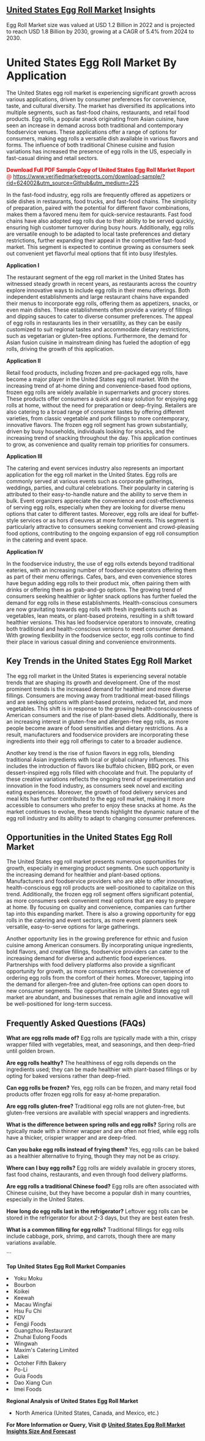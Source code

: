 <h2><a href="https://www.verifiedmarketreports.com/download-sample/?rid=624002&amp;utm_source=Github&amp;utm_medium=225" target="_blank">United States Egg Roll Market</a> Insights</h2><p>Egg Roll Market size was valued at USD 1.2 Billion in 2022 and is projected to reach USD 1.8 Billion by 2030, growing at a CAGR of 5.4% from 2024 to 2030.</p><p> <h1>United States Egg Roll Market By Application</h1> <p>The United States egg roll market is experiencing significant growth across various applications, driven by consumer preferences for convenience, taste, and cultural diversity. The market has diversified its applications into multiple segments, such as fast-food chains, restaurants, and retail food products. Egg rolls, a popular snack originating from Asian cuisine, have seen an increase in demand across both traditional and contemporary foodservice venues. These applications offer a range of options for consumers, making egg rolls a versatile dish available in various flavors and forms. The influence of both traditional Chinese cuisine and fusion variations has increased the presence of egg rolls in the US, especially in fast-casual dining and retail sectors. <p><span class=""><span style="color: #ff0000;"><strong>Download Full PDF Sample Copy of United States Egg Roll Market Report</strong> @ </span><a href="https://www.verifiedmarketreports.com/download-sample/?rid=624002&amp;utm_source=Github&amp;utm_medium=225" target="_blank">https://www.verifiedmarketreports.com/download-sample/?rid=624002&amp;utm_source=Github&amp;utm_medium=225</a></span></p> In the fast-food industry, egg rolls are frequently offered as appetizers or side dishes in restaurants, food trucks, and fast-food chains. The simplicity of preparation, paired with the potential for different flavor combinations, makes them a favored menu item for quick-service restaurants. Fast food chains have also adopted egg rolls due to their ability to be served quickly, ensuring high customer turnover during busy hours. Additionally, egg rolls are versatile enough to be adapted to local taste preferences and dietary restrictions, further expanding their appeal in the competitive fast-food market. This segment is expected to continue growing as consumers seek out convenient yet flavorful meal options that fit into busy lifestyles. <p><strong>Application I</strong></p> <p>The restaurant segment of the egg roll market in the United States has witnessed steady growth in recent years, as restaurants across the country explore innovative ways to include egg rolls in their menu offerings. Both independent establishments and large restaurant chains have expanded their menus to incorporate egg rolls, offering them as appetizers, snacks, or even main dishes. These establishments often provide a variety of fillings and dipping sauces to cater to diverse consumer preferences. The appeal of egg rolls in restaurants lies in their versatility, as they can be easily customized to suit regional tastes and accommodate dietary restrictions, such as vegetarian or gluten-free options. Furthermore, the demand for Asian fusion cuisine in mainstream dining has fueled the adoption of egg rolls, driving the growth of this application. <p><strong>Application II</strong></p> <p>Retail food products, including frozen and pre-packaged egg rolls, have become a major player in the United States egg roll market. With the increasing trend of at-home dining and convenience-based food options, frozen egg rolls are widely available in supermarkets and grocery stores. These products offer consumers a quick and easy solution for enjoying egg rolls at home, without the need for preparation or deep-frying. Retailers are also catering to a broad range of consumer tastes by offering different varieties, from classic vegetable and pork fillings to more contemporary, innovative flavors. The frozen egg roll segment has grown substantially, driven by busy households, individuals looking for snacks, and the increasing trend of snacking throughout the day. This application continues to grow, as convenience and quality remain top priorities for consumers. <p><strong>Application III</strong></p> <p>The catering and event services industry also represents an important application for the egg roll market in the United States. Egg rolls are commonly served at various events such as corporate gatherings, weddings, parties, and cultural celebrations. Their popularity in catering is attributed to their easy-to-handle nature and the ability to serve them in bulk. Event organizers appreciate the convenience and cost-effectiveness of serving egg rolls, especially when they are looking for diverse menu options that cater to different tastes. Moreover, egg rolls are ideal for buffet-style services or as hors d'oeuvres at more formal events. This segment is particularly attractive to consumers seeking convenient and crowd-pleasing food options, contributing to the ongoing expansion of egg roll consumption in the catering and event space. <p><strong>Application IV</strong></p> <p>In the foodservice industry, the use of egg rolls extends beyond traditional eateries, with an increasing number of foodservice operators offering them as part of their menu offerings. Cafes, bars, and even convenience stores have begun adding egg rolls to their product mix, often pairing them with drinks or offering them as grab-and-go options. The growing trend of consumers seeking healthier or lighter snack options has further fueled the demand for egg rolls in these establishments. Health-conscious consumers are now gravitating towards egg rolls with fresh ingredients such as vegetables, lean meats, or plant-based proteins, resulting in a shift toward healthier versions. This has led foodservice operators to innovate, creating both traditional and health-conscious versions to meet consumer demand. With growing flexibility in the foodservice sector, egg rolls continue to find their place in various casual dining and convenience environments. <h2>Key Trends in the United States Egg Roll Market</h2> <p>The egg roll market in the United States is experiencing several notable trends that are shaping its growth and development. One of the most prominent trends is the increased demand for healthier and more diverse fillings. Consumers are moving away from traditional meat-based fillings and are seeking options with plant-based proteins, reduced fat, and more vegetables. This shift is in response to the growing health-consciousness of American consumers and the rise of plant-based diets. Additionally, there is an increasing interest in gluten-free and allergen-free egg rolls, as more people become aware of food sensitivities and dietary restrictions. As a result, manufacturers and foodservice providers are incorporating these ingredients into their egg roll offerings to cater to a broader audience. <p>Another key trend is the rise of fusion flavors in egg rolls, blending traditional Asian ingredients with local or global culinary influences. This includes the introduction of flavors like buffalo chicken, BBQ pork, or even dessert-inspired egg rolls filled with chocolate and fruit. The popularity of these creative variations reflects the ongoing trend of experimentation and innovation in the food industry, as consumers seek novel and exciting eating experiences. Moreover, the growth of food delivery services and meal kits has further contributed to the egg roll market, making it more accessible to consumers who prefer to enjoy these snacks at home. As the market continues to evolve, these trends highlight the dynamic nature of the egg roll industry and its ability to adapt to changing consumer preferences. <h2>Opportunities in the United States Egg Roll Market</h2> <p>The United States egg roll market presents numerous opportunities for growth, especially in emerging product segments. One such opportunity is the increasing demand for healthier and plant-based options. Manufacturers and foodservice providers who are able to offer innovative, health-conscious egg roll products are well-positioned to capitalize on this trend. Additionally, the frozen egg roll segment offers significant potential, as more consumers seek convenient meal options that are easy to prepare at home. By focusing on quality and convenience, companies can further tap into this expanding market. There is also a growing opportunity for egg rolls in the catering and event sectors, as more event planners seek versatile, easy-to-serve options for large gatherings. <p>Another opportunity lies in the growing preference for ethnic and fusion cuisine among American consumers. By incorporating unique ingredients, bold flavors, and creative fillings, foodservice providers can cater to the increasing demand for diverse and authentic food experiences. Partnerships with food delivery platforms also provide a significant opportunity for growth, as more consumers embrace the convenience of ordering egg rolls from the comfort of their homes. Moreover, tapping into the demand for allergen-free and gluten-free options can open doors to new consumer segments. The opportunities in the United States egg roll market are abundant, and businesses that remain agile and innovative will be well-positioned for long-term success. <h2>Frequently Asked Questions (FAQs)</h2> <p><strong>What are egg rolls made of?</strong> Egg rolls are typically made with a thin, crispy wrapper filled with vegetables, meat, and seasonings, and then deep-fried until golden brown.</p> <p><strong>Are egg rolls healthy?</strong> The healthiness of egg rolls depends on the ingredients used; they can be made healthier with plant-based fillings or by opting for baked versions rather than deep-fried.</p> <p><strong>Can egg rolls be frozen?</strong> Yes, egg rolls can be frozen, and many retail food products offer frozen egg rolls for easy at-home preparation.</p> <p><strong>Are egg rolls gluten-free?</strong> Traditional egg rolls are not gluten-free, but gluten-free versions are available with special wrappers and ingredients.</p> <p><strong>What is the difference between spring rolls and egg rolls?</strong> Spring rolls are typically made with a thinner wrapper and are often not fried, while egg rolls have a thicker, crispier wrapper and are deep-fried.</p> <p><strong>Can you bake egg rolls instead of frying them?</strong> Yes, egg rolls can be baked as a healthier alternative to frying, though they may not be as crispy.</p> <p><strong>Where can I buy egg rolls?</strong> Egg rolls are widely available in grocery stores, fast food chains, restaurants, and even through food delivery platforms.</p> <p><strong>Are egg rolls a traditional Chinese food?</strong> Egg rolls are often associated with Chinese cuisine, but they have become a popular dish in many countries, especially in the United States.</p> <p><strong>How long do egg rolls last in the refrigerator?</strong> Leftover egg rolls can be stored in the refrigerator for about 2-3 days, but they are best eaten fresh.</p> <p><strong>What is a common filling for egg rolls?</strong> Traditional fillings for egg rolls include cabbage, pork, shrimp, and carrots, though there are many variations available.</p> ```</p><p><strong>Top United States Egg Roll Market Companies</strong></p><div data-test-id=""><p><li>Yoku Moku</li><li> Bourbon</li><li> Koikei</li><li> Keewah</li><li> Macau Wingfai</li><li> Hsu Fu Chi</li><li> KDV</li><li> Fengji Foods</li><li> Guangzhou Restaurant</li><li> Zhuhai Eulong Foods</li><li> Wingwah</li><li> Maxim's Catering Limited</li><li> Laikei</li><li> Octoher Fifth Bakery</li><li> Po-Li</li><li> Guia Foods</li><li> Dao Xiang Cun</li><li> Imei Foods</li></p><div><strong>Regional Analysis of&nbsp;United States Egg Roll Market</strong></div><ul><li dir="ltr"><p dir="ltr">North America&nbsp;(United States, Canada, and Mexico, etc.)</p></li></ul><p><strong>For More Information or Query, Visit @&nbsp;</strong><strong><a href="https://www.verifiedmarketreports.com/product/egg-roll-market/?utm_source=Github&amp;utm_medium=225" target="_blank">United States Egg Roll Market Insights Size And Forecast</a></strong></p></div>
